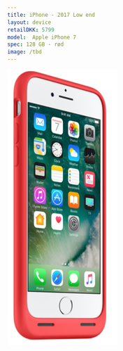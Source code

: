 ```yaml
--- 
title: iPhone - 2017 Low end
layout: device
retailDKK: 5799
model:  Apple iPhone 7
spec: 128 GB - rød
image: /tbd
---
```


![](2017-10-02-19-58-31.png)

